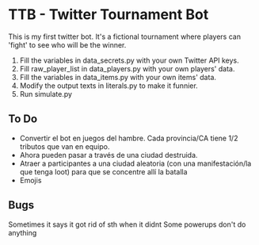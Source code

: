 # TTB - Twitter Tournament Bot

This is my first twitter bot. It's a fictional tournament where players can 'fight' to see who will be the winner.

1. Fill the variables in data_secrets.py with your own Twitter API keys.
2. Fill raw_player_list in data_players.py with your own players' data.
3. Fill the variables in data_items.py with your own items' data.
4. Modify the output texts in literals.py to make it funnier.
5. Run simulate.py

## To Do
- Convertir el bot en juegos del hambre. Cada provincia/CA tiene 1/2 tributos que van en equipo.
- Ahora pueden pasar a través de una ciudad destruida.
- Atraer a participantes a una ciudad aleatoria (con una manifestación/la que tenga loot) para que se concentre allí la batalla
- Emojis

## Bugs
Sometimes it says it got rid of sth when it didnt
Some powerups don't do anything
